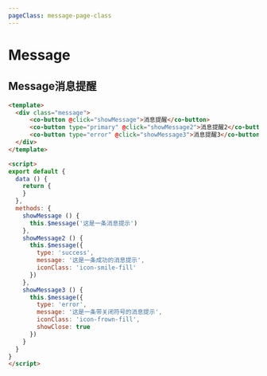 ```yaml
---
pageClass: message-page-class
---
```


# Message
## Message消息提醒

<template>
  <div class="message">
      <co-button @click="showMessage">消息提醒</co-button>
      <co-button type="primary" @click="showMessage2">消息提醒2</co-button>
      <co-button type="error" @click="showMessage3">消息提醒3</co-button>
  </div>
</template>

<script>
export default {
  data () {
    return {
    }
  },
  methods: {
    showMessage () {
      this.$message('这是一条消息提示')
    },
    showMessage2 () {
      this.$message({
        type: 'success',
        message: '这是一条成功的消息提示',
        iconClass: 'icon-smile-fill'
      })
    },
    showMessage3 () {
      this.$message({
        type: 'error',
        message: '这是一条带关闭符号的消息提示',
        iconClass: 'icon-frown-fill',
        showClose: true
      })
    }
  }
}
</script>


```html
<template>
  <div class="message">
      <co-button @click="showMessage">消息提醒</co-button>
      <co-button type="primary" @click="showMessage2">消息提醒2</co-button>
      <co-button type="error" @click="showMessage3">消息提醒3</co-button>
  </div>
</template>

<script>
export default {
  data () {
    return {
    }
  },
  methods: {
    showMessage () {
      this.$message('这是一条消息提示')
    },
    showMessage2 () {
      this.$message({
        type: 'success',
        message: '这是一条成功的消息提示',
        iconClass: 'icon-smile-fill'
      })
    },
    showMessage3 () {
      this.$message({
        type: 'error',
        message: '这是一条带关闭符号的消息提示',
        iconClass: 'icon-frown-fill',
        showClose: true
      })
    }
  }
}
</script>
```